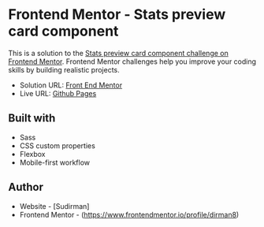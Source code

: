 # Frontend Mentor - Stats preview card component

This is a solution to the [Stats preview card component challenge on Frontend Mentor](https://www.frontendmentor.io/challenges/stats-preview-card-component-8JqbgoU62). Frontend Mentor challenges help you improve your coding skills by building realistic projects. 

- Solution URL: [Front End Mentor]()
- Live URL: [Github Pages]()


## Built with

- Sass
- CSS custom properties
- Flexbox
- Mobile-first workflow


## Author

- Website - [Sudirman]
- Frontend Mentor - (https://www.frontendmentor.io/profile/dirman8)
